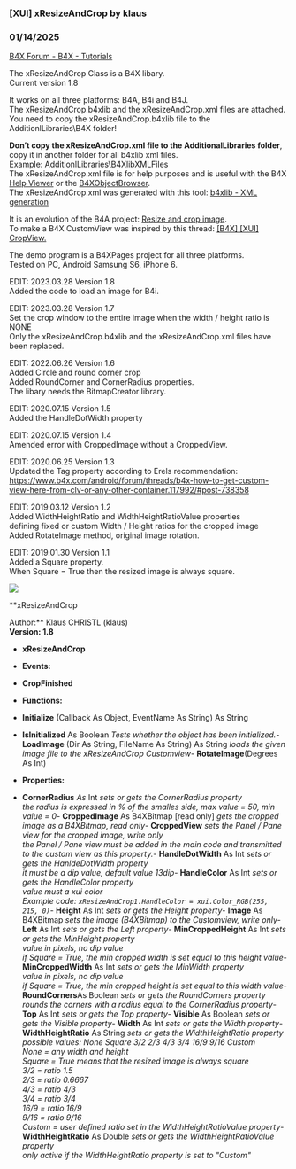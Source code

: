 ###  [XUI] xResizeAndCrop by klaus
### 01/14/2025
[B4X Forum - B4X - Tutorials](https://www.b4x.com/android/forum/threads/100109/)

The xResizeAndCrop Class is a B4X libary.  
Current version 1.8  
  
It works on all three platforms: B4A, B4i and B4J.  
The xResizeAndCrop.b4xlib and the xResizeAndCrop.xml files are attached.  
You need to copy the xResizeAndCrop.b4xlib file to the AdditionlLibraries\B4X folder!  
  
**Don’t copy the xResizeAndCrop.xml file to the AdditionalLibraries folder**, copy it in another folder for all b4xlib xml files.  
Example: AdditionlLibraries\B4XlibXMLFiles  
The xResizeAndCrop.xml file is for help purposes and is useful with the B4X [Help Viewer](https://www.b4x.com/android/forum/threads/b4x-help-viewer.46969/) or the [B4XObjectBrowser](https://www.b4x.com/android/forum/threads/b4a-b4i-b4j-and-b4r-api-documentation-b4x-object-browser.25682/#content).  
The xResizeAndCrop.xml was generated with this tool: [b4xlib - XML generation](https://www.b4x.com/android/forum/threads/b4x-xml2map-simple-way-to-parse-xml-documents.74848/)  
  
It is an evolution of the B4A project: [Resize and crop image](https://www.b4x.com/android/forum/threads/resize-and-crop-image.95001/#content).  
To make a B4X CustomView was inspired by this thread: [[B4X] [XUI] CropView.](https://www.b4x.com/android/forum/threads/b4x-xui-cropview.94952/#content)  
  
The demo program is a B4XPages project for all three platforms.  
Tested on PC, Android Samsung S6, iPhone 6.  
  
EDIT: 2023.03.28 Version 1.8  
Added the code to load an image for B4i.  
  
EDIT: 2023.03.28 Version 1.7  
Set the crop window to the entire image when the width / height ratio is NONE  
Only the xResizeAndCrop.b4xlib and the xResizeAndCrop.xml files have been replaced.  
  
EDIT: 2022.06.26 Version 1.6  
Added Circle and round corner crop  
Added RoundCorner and CornerRadius properties.  
The libary needs the BitmapCreator library.  
  
EDIT: 2020.07.15 Version 1.5  
Added the HandleDotWidth property  
  
EDIT: 2020.07.15 Version 1.4  
Amended error with CroppedImage without a CroppedView.  
  
EDIT: 2020.06.25 Version 1.3  
Updated the Tag property according to Erels recommendation:  
<https://www.b4x.com/android/forum/threads/b4x-how-to-get-custom-view-here-from-clv-or-any-other-container.117992/#post-738358>  
  
EDIT: 2019.03.12 Version 1.2  
Added WidthHeightRatio and WidthHeightRatioValue properties  
defining fixed or custom Width / Height ratios for the cropped image  
Added RotateImage method, original image rotation.  
  
EDIT: 2019.01.30 Version 1.1  
Added a Square property.  
When Square = True then the resized image is always square.  
  
![](https://www.b4x.com/android/forum/attachments/140675)  
  
**xResizeAndCrop  
  
Author:** Klaus CHRISTL (klaus)  
**Version: 1.8**  

- **xResizeAndCrop**

- **Events:**

- **CropFinished**

- **Functions:**

- **Initialize** (Callback As Object, EventName As String) As String
- **IsInitialized** As Boolean
*Tests whether the object has been initialized.*- **LoadImage** (Dir As String, FileName As String) As String
*loads the given image file to the xResizeAndCrop Customview*- **RotateImage**(Degrees As Int)

- **Properties:**

- **CornerRadius** *As* Int
*sets or gets the CornerRadius property  
 the radius is expressed in % of the smalles side, max value = 50, min value = 0*- **CroppedImage** As B4XBitmap [read only]
*gets the cropped image as a B4XBitmap, read only*- **CroppedView**
*sets the Panel / Pane view for the cropped image, write only  
 the Panel / Pane view must be added in the main code and transmitted to the custom view as this property.*- **HandleDotWidth** As Int
*sets or gets the HanldeDotWidth property  
 it must be a dip value, default value 13dip*- **HandleColor** As Int
*sets or gets the HandleColor property  
 value must a xui color  
 Example code: <code>xResizeAndCrop1.HandleColor = xui.Color\_RGB(255, 215, 0)</code>*- **Height** As Int
*sets or gets the Height property*- **Image** As B4XBitmap
*sets the image (B4XBitmap) to the Customview, write only*- **Left** As Int
*sets or gets the Left property*- **MinCroppedHeight** As Int
*sets or gets the MinHeight property  
 value in pixels, no dip value  
 if Square = True, the min cropped width is set equal to this height value*- **MinCroppedWidth** As Int
*sets or gets the MinWidth property  
 value in pixels, no dip value  
 if Square = True, the min cropped height is set equal to this width value*- **RoundCorners**As Boolean
*sets or gets the RoundCorners property  
 rounds the corners with a radius equal to the CornerRadius property*- **Top** As Int
*sets or gets the Top property*- **Visible** As Boolean
*sets or gets the Visible property*- **Width** As Int
*sets or gets the Width property*- **WidthHeightRatio** As String
*sets or gets the WidthHeightRatio property  
 possible values: None Square 3/2 2/3 4/3 3/4 16/9 9/16 Custom  
 None = any width and height  
 Square = True means that the resized image is always square  
 3/2 = ratio 1.5  
 2/3 = ratio 0.6667  
 4/3 = ratio 4/3  
 3/4 = ratio 3/4  
 16/9 = ratio 16/9  
 9/16 = ratio 9/16  
 Custom = user defined ratio set in the WidthHeightRatioValue property*- **WidthHeightRatio** As Double
*sets or gets the WidthHeightRatioValue property  
 only active if the WidthHeightRatio property is set to "Custom"*